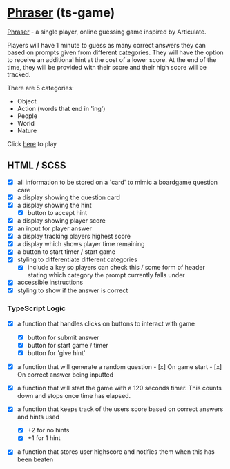 # [Phraser](https://k-arl-c.github.io/ts-game/) (ts-game)

<!-- [Markdown Cheatsheet](https://www.markdownguide.org/cheat-sheet/) -->

<!-- Create a working Game: The main task is to create a Game not only will this test your understanding of TypeScript but how you break down a problem.

Practice using Git and GitHub flow: We want you to get as much practice as possible using git, GitHub and the command line.

Get a better understanding of how to scope a larger project: We want to see a clear plan of what you're going to build and how.

Apply what you are learning: This is a great place to apply what you have been learning on all of the course so far. When you get it functioning really push on the UI, use SCSS, BEM, anything else you find on the web....really go mad! -->

[Phraser](https://k-arl-c.github.io/ts-game/) - a single player, online guessing game inspired by Articulate.

Players will have 1 minute to guess as many correct answers they can based on prompts given from different categories. They will have the option to receive an additional hint at the cost of a lower score. At the end of the time, they will be provided with their score and their high score will be tracked.

There are 5 categories:

- Object
- Action (words that end in 'ing')
- People
- World
- Nature

Click [here](https://k-arl-c.github.io/ts-game/) to play



## HTML / SCSS
- [x] all information to be stored on a 'card' to mimic a boardgame question care
- [x] a display showing the question card
- [x] a display showing the hint
  - [x] button to accept hint
- [x] a display showing player score
- [x] an input for player answer
- [x] a display tracking players highest score
- [x] a display which shows player time remaining
- [x] a button to start timer / start game
- [x] styling to differentiate different categories
    - [x] include a key so players can check this / some form of header stating which category the prompt currently falls under
- [x] accessible instructions
- [x] styling to show if the answer is correct

### TypeScript Logic
- [x] a function that handles clicks on buttons to interact with game
    - [x] button for submit answer
    - [x] button for start game / timer
    - [x] button for 'give hint'
- [x] a function that will generate a random question
      - [x] On game start 
      - [x] On correct answer being inputted
- [x] a function that will start the game with a 120 seconds timer. This counts down and stops once time has elapsed.
- [x] a function that keeps track of the users score based on correct answers and hints used 
    - [x] +2 for no hints
    - [x] +1 for 1 hint
- [x] a function that stores user highscore and notifies them when this has been beaten




